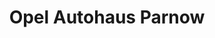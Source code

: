 ---
title: "Opel Autohaus Parnow"
url: /bad-freienwalde-oder/opel-autohaus-parnow/
shop: Autowerkstatt
---